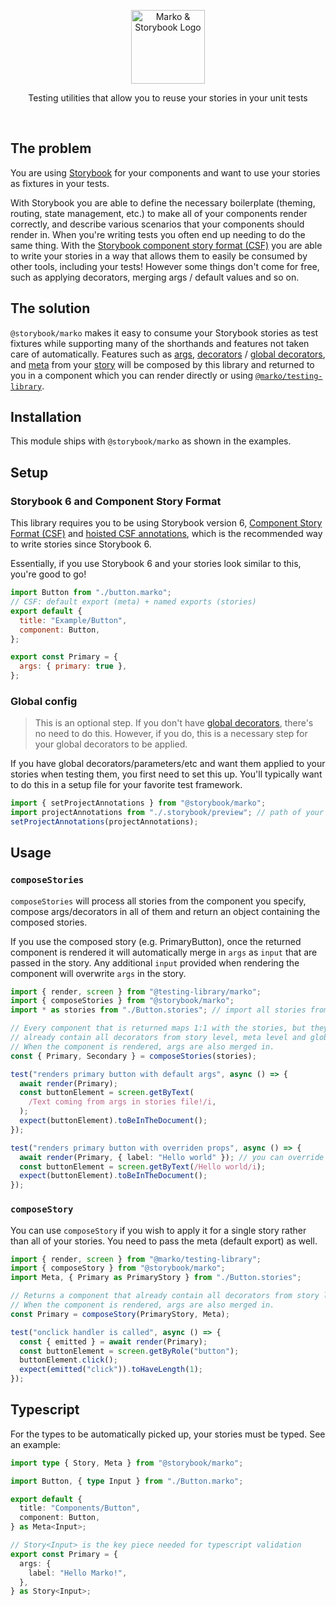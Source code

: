 <p align="center">
  <img src="https://user-images.githubusercontent.com/4985201/120356895-ad781b00-c2b9-11eb-94dc-2eacc348819b.png" alt="Marko & Storybook Logo" height="118"/>
</p>

<p align="center">Testing utilities that allow you to reuse your stories in your unit tests</p>

<br/>

## The problem

You are using [Storybook](https://storybook.js.org/) for your components and want to use your stories as fixtures in your tests.

With Storybook you are able to define the necessary boilerplate (theming, routing, state management, etc.) to make all of your components render correctly, and describe various scenarios that your components should render in. When you're writing tests you often end up needing to do the same thing. With the [Storybook component story format (CSF)](https://storybook.js.org/docs/marko/api/csf) you are able to write your stories in a way that allows them to easily be consumed by other tools, including your tests! However some things don't come for free, such as applying decorators, merging args / default values and so on.

## The solution

`@storybook/marko` makes it easy to consume your Storybook stories as test fixtures while supporting many of the shorthands and features not taken care of automatically. Features such as [args](https://storybook.js.org/docs/marko/writing-stories/args), [decorators](https://storybook.js.org/docs/marko/writing-stories/decorators) / [global decorators](https://storybook.js.org/docs/marko/writing-stories/decorators#global-decorators), and [meta](https://storybook.js.org/docs/marko/api/csf#default-export) from your [story](https://storybook.js.org/docs/marko/api/csf#named-story-exports) will be composed by this library and returned to you in a component which you can render directly or using [`@marko/testing-library`](https://github.com/marko-js/testing-libraryhttps://github.com/marko-js/testing-library).

## Installation

This module ships with `@storybook/marko` as shown in the examples.

## Setup

### Storybook 6 and Component Story Format

This library requires you to be using Storybook version 6, [Component Story Format (CSF)](https://storybook.js.org/docs/marko/api/csf) and [hoisted CSF annotations](https://github.com/storybookjs/storybook/blob/next/MIGRATION.md#hoisted-csf-annotations), which is the recommended way to write stories since Storybook 6.

Essentially, if you use Storybook 6 and your stories look similar to this, you're good to go!

```js
import Button from "./button.marko";
// CSF: default export (meta) + named exports (stories)
export default {
  title: "Example/Button",
  component: Button,
};

export const Primary = {
  args: { primary: true },
};
```

### Global config

> This is an optional step. If you don't have [global decorators](https://storybook.js.org/docs/react/writing-tests/stories-in-unit-tests#configure), there's no need to do this. However, if you do, this is a necessary step for your global decorators to be applied.

If you have global decorators/parameters/etc and want them applied to your stories when testing them, you first need to set this up. You'll typically want to do this in a setup file for your favorite test framework.

```ts
import { setProjectAnnotations } from "@storybook/marko";
import projectAnnotations from "./.storybook/preview"; // path of your preview.js file
setProjectAnnotations(projectAnnotations);
```

## Usage

### `composeStories`

`composeStories` will process all stories from the component you specify, compose args/decorators in all of them and return an object containing the composed stories.

If you use the composed story (e.g. PrimaryButton), once the returned component is rendered it will automatically merge in `args` as `input` that are passed in the story. Any additional `input` provided when rendering the component will overwrite `args` in the story.

```ts
import { render, screen } from "@testing-library/marko";
import { composeStories } from "@storybook/marko";
import * as stories from "./Button.stories"; // import all stories from the stories file

// Every component that is returned maps 1:1 with the stories, but they
// already contain all decorators from story level, meta level and global level.
// When the component is rendered, args are also merged in.
const { Primary, Secondary } = composeStories(stories);

test("renders primary button with default args", async () => {
  await render(Primary);
  const buttonElement = screen.getByText(
    /Text coming from args in stories file!/i,
  );
  expect(buttonElement).toBeInTheDocument();
});

test("renders primary button with overriden props", async () => {
  await render(Primary, { label: "Hello world" }); // you can override props and they will get merged with values from the Story's args
  const buttonElement = screen.getByText(/Hello world/i);
  expect(buttonElement).toBeInTheDocument();
});
```

### `composeStory`

You can use `composeStory` if you wish to apply it for a single story rather than all of your stories. You need to pass the meta (default export) as well.

```ts
import { render, screen } from "@marko/testing-library";
import { composeStory } from "@storybook/marko";
import Meta, { Primary as PrimaryStory } from "./Button.stories";

// Returns a component that already contain all decorators from story level, meta level and global level.
// When the component is rendered, args are also merged in.
const Primary = composeStory(PrimaryStory, Meta);

test("onclick handler is called", async () => {
  const { emitted } = await render(Primary);
  const buttonElement = screen.getByRole("button");
  buttonElement.click();
  expect(emitted("click")).toHaveLength(1);
});
```

## Typescript

For the types to be automatically picked up, your stories must be typed. See an example:

```ts
import type { Story, Meta } from "@storybook/marko";

import Button, { type Input } from "./Button.marko";

export default {
  title: "Components/Button",
  component: Button,
} as Meta<Input>;

// Story<Input> is the key piece needed for typescript validation
export const Primary = {
  args: {
    label: "Hello Marko!",
  },
} as Story<Input>;
```

